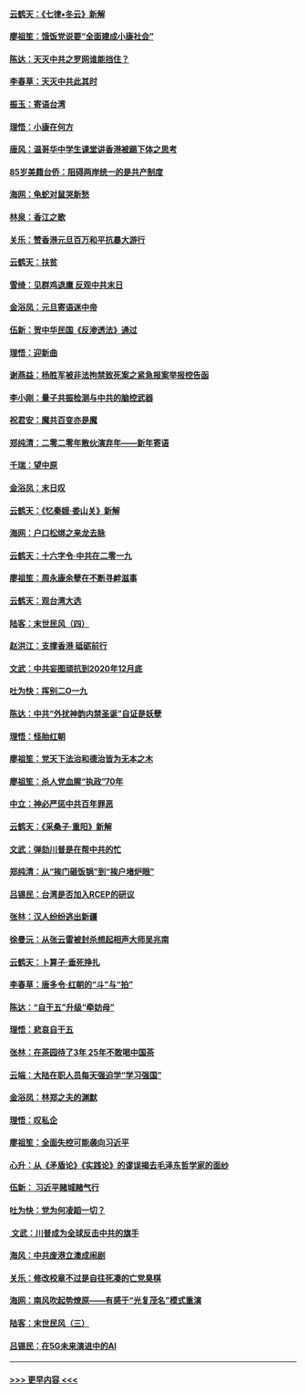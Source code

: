 #### [云鹤天：《七律▪冬云》新解](../pages/nsc993/n11768204.md?t=01050455) 
#### [廖祖笙：饿饭党说要“全面建成小康社会”](../pages/nsc993/n11767482.md?t=01050455) 
#### [陈达：天灭中共之罗网谁能挡住？](../pages/nsc993/n11767465.md?t=01050455) 
#### [李春草：天灭中共此其时](../pages/nsc993/n11767452.md?t=01050455) 
#### [振玉：寄语台湾](../pages/nsc993/n11767432.md?t=01050455) 
#### [理悟：小康在何方](../pages/nsc993/n11767394.md?t=01050455) 
#### [唐风：温哥华中学生课堂讲香港被踢下体之思考](../pages/nsc993/n11766848.md?t=01050455) 
#### [85岁美籍台侨：阻碍两岸统一的是共产制度](../pages/nsc993/n11765043.md?t=01050455) 
#### [海网：龟蛇对鼠哭新愁](../pages/nsc993/n11764895.md?t=01050455) 
#### [林泉：香江之歌](../pages/nsc993/n11764415.md?t=01050455) 
#### [关乐：赞香港元旦百万和平抗暴大游行](../pages/nsc993/n11764382.md?t=01050455) 
#### [云鹤天：扶贫](../pages/nsc993/n11764245.md?t=01050455) 
#### [雪绮：见群鸡退鹰  反观中共末日](../pages/nsc993/n11762112.md?t=01050455) 
#### [金浴凤：元旦寄语迷中帝](../pages/nsc993/n11761788.md?t=01050455) 
#### [伍新：贺中华民国《反渗透法》通过](../pages/nsc993/n11761994.md?t=01050455) 
#### [理悟：迎新曲](../pages/nsc993/n11761152.md?t=01050455) 
#### [谢燕益：杨胜军被非法拘禁致死案之紧急报案举报控告函](../pages/nsc993/n11756134.md?t=01050455) 
#### [李小刚：量子共振检测与中共的脑控武器](../pages/nsc993/n11754518.md?t=01050455) 
#### [祝君安：魔共百变亦是魔](../pages/nsc993/n11754469.md?t=01050455) 
#### [郑纯清：二零二零年散伙演弃年——新年寄语](../pages/nsc993/n11754195.md?t=01050455) 
#### [千瑞：望中原](../pages/nsc993/n11754159.md?t=01050455) 
#### [金浴凤：末日叹](../pages/nsc993/n11752359.md?t=01050455) 
#### [云鹤天：《忆秦娥‧娄山关》新解](../pages/nsc993/n11752348.md?t=01050455) 
#### [海网：户口松绑之来龙去脉](../pages/nsc993/n11752328.md?t=01050455) 
#### [云鹤天：十六字令‧中共在二零一九](../pages/nsc993/n11752305.md?t=01050455) 
#### [廖祖笙：周永康余孽在不断寻衅滋事](../pages/nsc993/n11751013.md?t=01050455) 
#### [云鹤天：观台湾大选](../pages/nsc993/n11751007.md?t=01050455) 
#### [陆客：末世民风（四）](../pages/nsc993/n11749203.md?t=01050455) 
#### [赵洪江：支撑香港 砥砺前行](../pages/nsc993/n11748482.md?t=01050455) 
#### [文武：中共妄图顽抗到2020年12月底](../pages/nsc993/n11748446.md?t=01050455) 
#### [吐为快：挥别二O一九](../pages/nsc993/n11748411.md?t=01050455) 
#### [陈达：中共“外扰神韵内禁圣诞”自证是妖孽](../pages/nsc993/n11748226.md?t=01050455) 
#### [理悟：怪胎红朝](../pages/nsc993/n11748206.md?t=01050455) 
#### [廖祖笙：党天下法治和德治皆为无本之木](../pages/nsc993/n11748135.md?t=01050455) 
#### [廖祖笙：杀人党血腥“执政”70年](../pages/nsc993/n11745144.md?t=01050455) 
#### [中立：神必严惩中共百年罪恶](../pages/nsc993/n11744970.md?t=01050455) 
#### [云鹤天：《采桑子‧重阳》新解](../pages/nsc993/n11744948.md?t=01050455) 
#### [文武：弹劾川普是在帮中共的忙](../pages/nsc993/n11744758.md?t=01050455) 
#### [郑纯清：从“挨门砸饭锅”到“挨户堵炉眼”](../pages/nsc993/n11744745.md?t=01050455) 
#### [吕锡民：台湾是否加入RCEP的研议](../pages/nsc993/n11744701.md?t=01050455) 
#### [张林：汉人纷纷逃出新疆](../pages/nsc993/n11743530.md?t=01050455) 
#### [徐曼沅：从张云雷被封杀想起相声大师吴兆南](../pages/nsc993/n11741816.md?t=01050455) 
#### [云鹤天：卜算子‧垂死挣扎](../pages/nsc993/n11739956.md?t=01050455) 
#### [李春草：唐多令‧红朝的“斗”与“拍”](../pages/nsc993/n11739830.md?t=01050455) 
#### [陈达：“自干五”升级“牵妨母”](../pages/nsc993/n11739724.md?t=01050455) 
#### [理悟：悲哀自干五](../pages/nsc993/n11739547.md?t=01050455) 
#### [张林：在茶园待了3年 25年不敢喝中国茶](../pages/nsc993/n11739240.md?t=01050455) 
#### [云端：大陆在职人员每天强迫学“学习强国”](../pages/nsc993/n11738735.md?t=01050455) 
#### [金浴凤：林郑之夫的渊默](../pages/nsc993/n11737735.md?t=01050455) 
#### [理悟：叹私企](../pages/nsc993/n11737715.md?t=01050455) 
#### [廖祖笙：全面失控可能袭向习近平](../pages/nsc993/n11737704.md?t=01050455) 
#### [心升：从《矛盾论》《实践论》的谬误揭去毛泽东哲学家的面纱](../pages/nsc993/n11736962.md?t=01050455) 
#### [伍新： 习近平赌城赌气行](../pages/nsc993/n11736929.md?t=01050455) 
#### [吐为快：党为何凌蹈一切？](../pages/nsc993/n11736915.md?t=01050455) 
#### [ 文武：川普成为全球反击中共的旗手](../pages/nsc993/n11736882.md?t=01050455) 
#### [海风：中共废港立澳成闹剧](../pages/nsc993/n11735857.md?t=01050455) 
#### [关乐：修改校章不过是自往死凑的亡党臭棋](../pages/nsc993/n11735097.md?t=01050455) 
#### [海网：南风吹起势燎原——有感于“光复茂名”模式重演](../pages/nsc993/n11732308.md?t=01050455) 
#### [陆客：末世民风（三）](../pages/nsc993/n11732211.md?t=01050455) 
#### [吕锡民：在5G未来演进中的AI](../pages/nsc993/n11730010.md?t=01050455) 

----
#### [ >>> 更早内容 <<< ](../indexes/nsc993-earlier.md)

